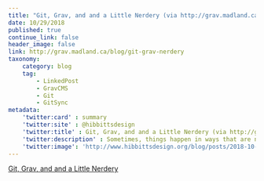 ```yaml
---
title: "Git, Grav, and and a Little Nerdery (via http://grav.madland.ca)"
date: 10/29/2018
published: true
continue_link: false
header_image: false
link: http://grav.madland.ca/blog/git-grav-nerdery
taxonomy:
    category: blog
    tag:
        - LinkedPost
        - GravCMS
        - Git
        - GitSync
metadata:
    'twitter:card' : summary
    'twitter:site' : @hibbittsdesign
    'twitter:title' : Git, Grav, and and a Little Nerdery (via http://grav.madland.ca)
    'twitter:description' : Sometimes, things happen in ways that are nothing short of serendipitous. Yesterday was a good example.
    'twitter:image': 'http://www.hibbittsdesign.org/blog/posts/2018-10-29-git-grav-nerdery/grav-logo.png'
---
```


<a class="embedly-card" data-card-align="left" href="http://grav.madland.ca/blog/git-grav-nerdery">Git, Grav, and and a Little Nerdery</a>
<script async src="//cdn.embedly.com/widgets/platform.js" charset="UTF-8"></script>
